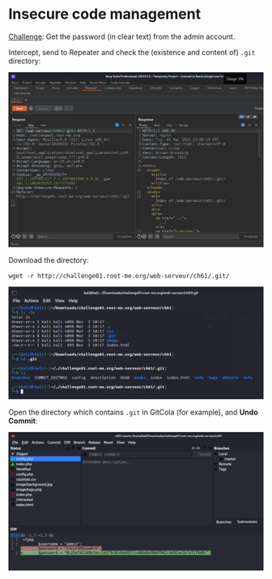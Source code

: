 # Insecure code management

[Challenge](https://www.root-me.org/en/Challenges/Web-Server/Insecure-Code-Management): Get the password (in clear text) from the admin account.

Intercept, send to Repeater and check the (existence and content of) `.git` directory:

![RootMe](../../_static/images/insecure-code-management1.png)

Download the directory:

```text
wget -r http://challenge01.root-me.org/web-serveur/ch61/.git/
```

![RootMe](../../_static/images/insecure-code-management2.png)

Open the directory which contains `.git` in GitCola (for example), and **Undo Commit**:

![RootMe](../../_static/images/insecure-code-management3.png)

